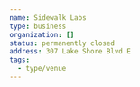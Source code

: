 ```yaml
---
name: Sidewalk Labs
type: business
organization: []
status: permanently closed
address: 307 Lake Shore Blvd E
tags:
  - type/venue
---
```

